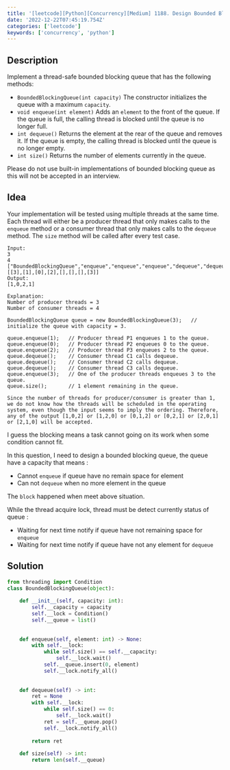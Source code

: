 ```yaml
---
title: '[leetcode][Python][Concurrency][Medium] 1188. Design Bounded Blocking Queue'
date: '2022-12-22T07:45:19.754Z'
categories: ['leetcode']
keywords: ['concurrency', 'python']
---
```


## Description

Implement a thread-safe bounded blocking queue that has the following methods:

*   `BoundedBlockingQueue(int capacity)` The constructor initializes the queue with a maximum `capacity`.
*   `void enqueue(int element)` Adds an `element` to the front of the queue. If the queue is full, the calling thread is blocked until the queue is no longer full.
*   `int dequeue()` Returns the element at the rear of the queue and removes it. If the queue is empty, the calling thread is blocked until the queue is no longer empty.
*   `int size()` Returns the number of elements currently in the queue.

Please do not use built-in implementations of bounded blocking queue as this will not be accepted in an interview.

## Idea

Your implementation will be tested using multiple threads at the same time. Each thread will either be a producer thread that only makes calls to the `enqueue` method or a consumer thread that only makes calls to the `dequeue` method. The `size` method will be called after every test case.
```pre
Input:  
3  
4  
["BoundedBlockingQueue","enqueue","enqueue","enqueue","dequeue","dequeue","dequeue","enqueue"]  
[[3],[1],[0],[2],[],[],[],[3]]  
Output:  
[1,0,2,1]  
  
Explanation:  
Number of producer threads = 3  
Number of consumer threads = 4  
  
BoundedBlockingQueue queue = new BoundedBlockingQueue(3);   // initialize the queue with capacity = 3.  
  
queue.enqueue(1);   // Producer thread P1 enqueues 1 to the queue.  
queue.enqueue(0);   // Producer thread P2 enqueues 0 to the queue.  
queue.enqueue(2);   // Producer thread P3 enqueues 2 to the queue.  
queue.dequeue();    // Consumer thread C1 calls dequeue.  
queue.dequeue();    // Consumer thread C2 calls dequeue.  
queue.dequeue();    // Consumer thread C3 calls dequeue.  
queue.enqueue(3);   // One of the producer threads enqueues 3 to the queue.  
queue.size();       // 1 element remaining in the queue.  
  
Since the number of threads for producer/consumer is greater than 1, we do not know how the threads will be scheduled in the operating system, even though the input seems to imply the ordering. Therefore, any of the output [1,0,2] or [1,2,0] or [0,1,2] or [0,2,1] or [2,0,1] or [2,1,0] will be accepted.
```
I guess the blocking means a task cannot going on its work when some condition cannot fit.

In this question, I need to design a bounded blocking queue, the queue have a capacity that means :

*   Cannot `enqueue` if queue have no remain space for element
*   Can not `dequeue` when no more element in the queue

The `block` happened when meet above situation.

While the thread acquire lock, thread must be detect currently status of queue :

*   Waiting for next time notify if queue have not remaining space for `enqueue`
*   Waiting for next time notify if queue have not any element for `dequeue`

## Solution
```python
from threading import Condition  
class BoundedBlockingQueue(object):  
  
    def __init__(self, capacity: int):  
        self.__capacity = capacity  
        self.__lock = Condition()  
        self.__queue = list()  
  
      
    def enqueue(self, element: int) -> None:  
        with self.__lock:  
            while self.size() == self.__capacity:  
                self.__lock.wait()  
            self.__queue.insert(0, element)  
            self.__lock.notify_all()  
              
      
    def dequeue(self) -> int:  
        ret = None  
        with self.__lock:  
            while self.size() == 0:  
                self.__lock.wait()  
            ret = self.__queue.pop()  
            self.__lock.notify_all()  
          
        return ret  
  
    def size(self) -> int:  
        return len(self.__queue)

```